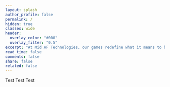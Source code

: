 ```yaml
---
layout: splash
author_profile: false
permalink: /
hidden: true
classes: wide
header:
  overlay_color: "#000"
  overlay_filter: "0.5"
excerpt: "At Mid AF Technologies, our games redefine what it means to be bold, ambitious, and unapologetically original. \n\That's Mid AF."
read_time: false
comments: false
share: false
related: false
---
```


Test Test Test
